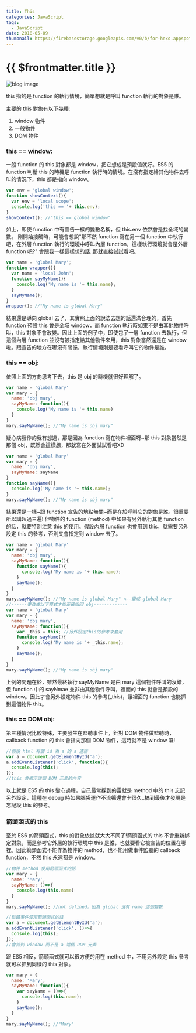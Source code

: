 ```yaml
---
title: This
categories: JavaScript
tags:
  - JavaScript
date: 2018-05-09
thumbnail: https://firebasestorage.googleapis.com/v0/b/for-hexo.appspot.com/o/20180319-js-about-javascript.jpg?alt=media&token=68f6351d-34bc-45bf-ae3f-9671da27b39d
---
```


# {{ $frontmatter.title }}

![blog image](https://firebasestorage.googleapis.com/v0/b/for-hexo.appspot.com/o/20180319-js-about-javascript.jpg?alt=media&token=68f6351d-34bc-45bf-ae3f-9671da27b39d "這個朋友必交! 關於 JavaScript 的眉眉角角")

this 指的是 function 的執行情境，簡單想就是呼叫 function 執行的對象是誰。

主要的 this 對象有以下幾種:

1. window 物件
2. 一般物件
3. DOM 物件

### this == window: 
一般 function 的 this 對象都是 window，把它想成是預設值就好。ES5 的 function 判斷 this 的時機是 function 執行時的情境。在沒有指定給其他物件去呼叫的情況下，this 都是指向 window。
```js
var env = 'global window';
function showContext(){
  var env = 'local scope';
  console.log('this == '+ this.env);
}
showContext(); //"this == global window"
```
如上，即使 function 中有宣告一樣的變數名稱，但 this.env 依然會是找全域的變數。
剛開始接觸時，可能會想說"那不然 function 寫在另一個 function 中執行吧，在外層 function 執行的環境中呼叫內層 function，這樣執行環境就會是外層 function 吧?"
會跟我一樣這樣想的話..那就直接試試看吧。
```js
var name = 'global Mary';
function wrapper(){
  var name = 'local John';
  function sayMyName(){
    console.log('My name is '+ this.name);
  }
  sayMyName();
}
wrapper(); //"My name is global Mary"
```
結果還是導向 global 去了，其實照上面的說法去想的話還滿合理的，首先 function 預設 this 會是全域 window，而 function 執行時如果不是由其他物件呼叫，this 對象不會改變。因此上面的例子中，即使包了一層 function 去執行，但這個內層 function 並沒有被指定給其他物件來用，this 對象當然還是在 window 啦。跟宣告的地方在哪沒有關係，執行情境則是要看呼叫它的物件是誰。

### this == obj:
依照上面的方向思考下去，this 是 obj 的時機就很好理解了。
```js
var name = 'global Mary'
var mary = {
  name: 'obj mary',
  sayMyName: function(){
    console.log('My name is '+ this.name)
  }
}
mary.sayMyName(); //"My name is obj mary"
```
疑心病發作的我有想過，那是因為 function 寫在物件裡面呀~那 this 對象當然是那個 obj，既然會這樣想，那就寫在外面試試看吧XD
```js
var name = 'global Mary'
var mary = {
  name: 'obj mary',
  sayMyName: sayName
}
function sayName(){
  console.log('My name is '+ this.name);
}
mary.sayMyName(); //"My name is obj mary"
```
結果還是一樣~跟 function 宣告的地點無關~而是在於呼叫它的對象是誰。很重要所以講超過三遍!
但物件的 function (method) 中如果有另外執行其他 function 的話，就要特別注意 this 的使用。假設內層 function 也會用到 this，就需要另外設定 this 的參考，否則又會指定到 window 去了。
```js
var name = 'global Mary'
var mary = {
  name: 'obj mary',
  sayMyName: function(){
    function sayName(){
      console.log('My name is '+ this.name);
    }
    sayName();
  }
}
mary.sayMyName(); //"My name is global Mary" <--變成 global Mary
//------要改成以下模式才能正確指回 obj-------------
var name = 'global Mary'
var mary = {
  name: 'obj mary',
  sayMyName: function(){
    var _this = this; //另外設定this的參考來套用
    function sayName(){
      console.log('My name is '+ _this.name);
    }
    sayName();
  }
}
mary.sayMyName(); //"My name is obj mary"
```
上例的問題在於，雖然最終執行 sayMyName 是由 mary 這個物件呼叫的沒錯，但 function 中的 sayNmae 並非由其他物件呼叫，裡面的 this 就會是預設的 window。因此才會另外設定物件 this 的參考(_this)，讓裡面的 function 也能抓到這個物件 this。

### this == DOM obj:
第三種情況比較特殊，主要發生在監聽事件上，針對 DOM 物件做監聽時，callback function 的 this 會指向那個 DOM 物件，這時就不是 window 囉!
```js
//假設 html 有個 id 為 a 的 a 連結
var a = document.getElementById('a');
a.addEventListener('click', function(){
  console.log(this);
});
//this 會顯示這個 DOM 元素的內容
```

以上就是 ES5 的 this 變心過程，自己最常採到的雷就是 method 中的 this 忘記另外設定，這種在 debug 時如果腦袋運作不流暢還會卡很久..搞到最後才發現是忘記設 this 的參考。

### 箭頭函式的 this
至於 ES6 的箭頭函式，this 的對象依據就大大不同了!箭頭函式的 this 不會重新綁定對象，而是參考它外層的執行環境中 this 是誰，也就要看它被宣告的位置在哪裡。因此箭頭函式不能作為物件的 method，也不能用做事件監聽的 callback function，不然 this 永遠都是 window。
```js
//物件 method 使用箭頭函式的話
var mary = {
  name: 'Mary',
  sayMyName: ()=>{
    console.log(this.name)
  }
}
mary.sayMyName(); //not defined，因為 global 沒有 name 這個變數

//監聽事件使用箭頭函式的話
var a = document.getElementById('a');
a.addEventListener('click', ()=>{
  console.log(this);
});
//會抓到 window 而不是 a 這個 DOM 元素
```

跟 ES5 相反，箭頭函式就可以很方便的用在 method 中，不用另外設定 this 參考就可以抓到同樣的 this 對象。
```js
var mary = {
  name: 'Mary',
  sayMyName: function(){
    var sayName = ()=>{
      console.log(this.name);
    }
    sayName();
  }
}
mary.sayMyName(); //"Mary"
```